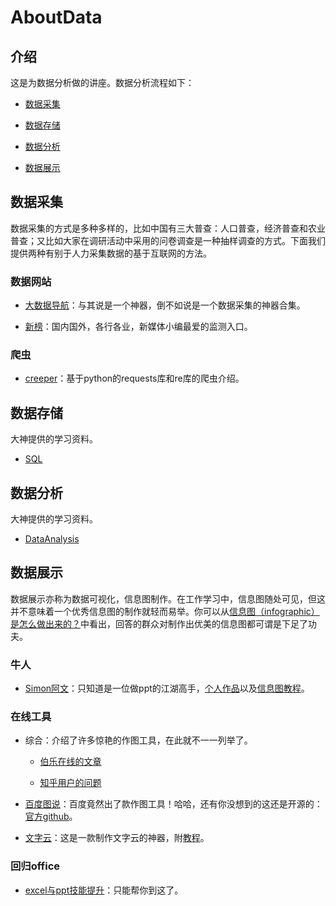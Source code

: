 ﻿# AboutData

## 介绍

这是为数据分析做的讲座。数据分析流程如下：

- [数据采集](https://github.com/THM-TheoreM/DataAnalysis/tree/AboutData#数据采集)

- [数据存储](https://github.com/THM-TheoreM/DataAnalysis/tree/AboutData#数据存储)

- [数据分析](https://github.com/THM-TheoreM/DataAnalysis/tree/AboutData#数据分析)

- [数据展示](https://github.com/THM-TheoreM/DataAnalysis/tree/AboutData#数据展示)

## 数据采集

数据采集的方式是多种多样的，比如中国有三大普查：人口普查，经济普查和农业普查；又比如大家在调研活动中采用的问卷调查是一种抽样调查的方式。下面我们提供两种有别于人力采集数据的基于互联网的方法。

### 数据网站

- [大数据导航](http://hao.199it.com/)：与其说是一个神器，倒不如说是一个数据采集的神器合集。

- [新榜](http://www.newrank.cn/public/info/list.html?period=day&type=data)：国内国外，各行各业，新媒体小编最爱的监测入口。

### 爬虫

- [creeper](https://github.com/THM-TheoreM/Python/tree/creeper)：基于python的requests库和re库的爬虫介绍。

## 数据存储

大神提供的学习资料。

- [SQL](https://github.com/THM-TheoreM/SQL)

## 数据分析

大神提供的学习资料。

- [DataAnalysis](https://github.com/THM-TheoreM/DataAnalysis/tree/master)

## 数据展示

数据展示亦称为数据可视化，信息图制作。在工作学习中，信息图随处可见，但这并不意味着一个优秀信息图的制作就轻而易举。你可以从[信息图（infographic）是怎么做出来的？](https://www.zhihu.com/question/20586917)中看出，回答的群众对制作出优美的信息图都可谓是下足了功夫。

### 牛人

- [Simon阿文](https://www.zhihu.com/people/simona-wen)：只知道是一位做ppt的江湖高手，[个人作品](http://www.pptstore.net/author/Simon%E9%98%BF%E6%96%87/)以及[信息图教程](http://study.163.com/course/introduction.htm?courseId=1016021#/courseDetail)。

### 在线工具

- 综合：介绍了许多惊艳的作图工具，在此就不一一列举了。

  - [伯乐在线的文章](http://blog.jobbole.com/36507/)

  - [知乎用户的问题](https://www.zhihu.com/question/19929609)

- [百度图说](http://tushuo.baidu.com/)：百度竟然出了款作图工具！哈哈，还有你没想到的这还是开源的：[官方github](https://github.com/ecomfe/echarts)。

- [文字云](https://tagul.com/)：这是一款制作文字云的神器，附[教程](https://www.zhihu.com/question/35976761)。

### 回归office

- [excel与ppt技能提升](https://www.zhihu.com/question/21758700/answer/46269313)：只能帮你到这了。